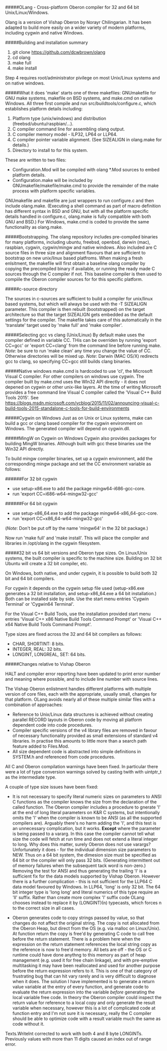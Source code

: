 #####OLang - Cross-platform Oberon compiler for 32 and 64 bit Unix/Linux/Windows.

Olang is a version of Vishap Oberon by Norayr Chilingarian. It has been adapted to build more easily on a wider variety of modern platforms, including cygwin and native Windows.

#####Building and installation summary

1. git clone https://github.com/dcwbrown/olang
2. cd olang
3. make full
4. make install

Step 4 requires root/administrator pivilege on most Unix/Linux systems and on native windows.

#####What it does
'make' starts one of three makefiles: GNUmakefile for GNU make systems, makefile on BSD systems, and make.cmd on native Windows. 
All three first compile and run src/buildtools/configure.c, which establishes platform details including:

1. Platform type (unix/windows) and distribution (freebsd/ubuntu/raspbian/...).
2. C compiler command line for assembling olang output.
3. C compiler memory model - ILP32, LP64 or LLP64.
4. C compiler pointer variable alignment. (See SIZEALIGN in olang.make for details.)
5. Directory to install to for this system.

These are written to two files: 
 - Configuration.Mod will be compiled with olang *.Mod sources to embed platform details.
 - Configuration.make will be included by GNUmakefile/makefile/make.cmd to provide the remainder of the make process with platform specific variables.

GNUmakefile and makefile are just wrappers to run configure.c and then include olang.make. (Executing a shell command as part of macro definition has different syntax in BSD and GNU, but with all the platform specific details handled in configure.c, olang.make is fully compatible with both GNU and BSD.) For Windows, make.cmd is coded to provide the same functionality as olang.make.

#####Bootstrapping.
The olang repository includes pre-compiled binaries for many platforms, including ubuntu, freebsd, openbsd, darwin (mac), raspbian, cygwin, cygwin/mingw and native windows.
Also included are C source files in three size and alignment flavours that are sufficient to bootstrap on new unix/linux based platfroms.
When making a fresh enlsitment, the makefile will first obtain a baseline olang compiler by copying the precompiled binary if available, or running the ready made C sources through the C compiler if not. This baseline compiler is then used to compiile the Oberon compiler sources for for this specific platform.

#####c-source directory

The sources in c-sources are sufficient to build a compiler for unix/linux based systems, but which  will always be used with the -T SIZEALIGN parameter. This compiler is then rebuilt (bootstrapped) on the target architecture so that the target SIZEALIGN gets embedded as the default settings for the compiler. The makefile takes care of this automatically in the 'translate' target used by 'make full' and 'make compiler'.

#####Selecting gcc vs clang (Unix/Linux)
By default make uses the compiler defined in variable CC. THis can be overriden by running 'export CC=gcc' or 'export CC=clang' from the command line before running make.
*Note*: be sure to run 'make clean' any time you change the value of CC. Otherwise directories will be mixed up.
*Note*: Darwin (MAC OS/X) redirects gcc to clang, so specifying CC=gcc still builds clang binaries.

#####Native windows
make.cmd is hardcoded to use 'cl', the Microsoft Visual C compiler. For other compilers on windows use cygwin.
The compiler built by make.cmd uses the WIn32 API directly - it does not depened on cygwin or other unix-like layers.
At the time of writing Microsoft provides a free command line Visual C compiler called the 'Visual C++ Build Tools 2015'. See https://blogs.msdn.microsoft.com/vcblog/2015/11/02/announcing-visual-c-build-tools-2015-standalone-c-tools-for-build-environments

#####Cygwin on Windows
Just as on Unix or Linux systems, make can build a gcc or clang based compiler for the cygwin environment on Windows. The generated compiler will depend on cygwin.dll.

#####MingW on Cygwin on Windows
Cygwin also provides packages for building MingW binaries. Although built with gcc these binaries use the Win32 API directly.

To build mingw compiler binaries, set up a cygwin environment, add the corresponding mingw package and set the CC environment variable as follows:

######For 32 bit cygwin
 - use setup-x86.exe to add the package mingw64-i686-gcc-core.
 - run 'export CC=i686-w64-mingw32-gcc'

######For 64 bit cygwin
 - use setup-x86_64.exe to add the package mingw64-x86_64-gcc-core.
 - run 'export CC=x86_64-w64-mingw32-gcc'

(*Note*: Don't be put off by the name 'mingw64' in the 32 bit package.)

Now run 'make full' and 'make install'. This will place the compiler and libraries in /opt/olang in the cygwin filesystem.

#####32 bit vs 64 bit versions and Oberon type sizes.
On Linux/Unix systems, the built compiler is specific to the machine size. Building on 32 bit Ubuntu will create a 32 bit compiler, etc.

On Windows, both native, and under cygwin, it is possible to build both 32 bit and 64 bit compilers. 

For cygwin it depends on the cygwin setup file used (setup-x86.exe generates a 32 bit installation, and setup-x86_64.exe a 64 bit installation.) Both can be installed side by side. Use the start menu entries 'Cygwin Terminal' or 'Cygwin64 Terminal'.

For the Visual C\++ Build Tools,  use the installation provided start menu entries 'Visual C\++ x86 Native Build Tools Command Prompt' or 'Visual C\++ x64 Native Build Tools Command Prompt'. 

Type sizes are fixed across the 32 and 64 bit compilers as follows:
 - CHAR, SHORTINT: 8 bits.
 - INTEGER, REAL: 32 bits.
 - LONGINT, LONGREAL, SET: 64 bits.

#####Changes relative to Vishap Oberon

HALT and compiler error reporting have been updated to print error number and meaning where possible, and to include line number with source lines.

The Vishap Oberon enlistment handles different platforms with multiple version of core files, each with the appropriate, usually small, changes for that platform. OLang avoids nearly all of these multiple similar files with a combination of approaches:

 - Reference to Unix/Linux data structures is achieved without creating parallel RECORD layouts in Oberon code by moving all platform dependent code into code procedures.
 - Compiler specific versions of the v4 library files are removed in favour of necessary functionality provided as small extensions of standard v4 libraries. In practise this amounts to little more than a search path feature added to Files.Mod.
 - All size dependent code is abstracted into simple definitions in SYSTEM.h and referenced from code procedures.

All C and Oberon compilation warnings have been fixed. In particular there were a lot of type conversion warnings solved by casting twith with uintptr_t as the intermediate type.

A couple of type size issues have been fixed:

 - It is not necessary to specify literal numeric sizes on parameters to ANSI C functions as the compiler knows the size from the declaration of the called function. 
The Oberon compiler includes a procedure to gnerate 'l' at the end of long literal parameters on K&R C systems, but intentionally omits the 'l' when the compiler is known to be ANSI (as all the supported compilers are). 
Arguably there's no harm adding the 'l', and this test is an unnecessary complication, but it works. 
**Except** where the parameter is being passed to a vararg. In this case the compiler cannot tell what size the code will fetch at run time and does not extend a literal integer to long. 
Why does this matter, surely Oberon does not use varargs? 
Unfortunately it does - for the individual dimension size parameters to NEW. Thus on a 64 bit system, the dimesion size must be specified as 64 bit or the compiler will only pass 32 bits. (Generating intermittent out of memory failures when the subsequent tack word is non-zero.)  
Removing the test for ANSI and thus generating the trailing 'l' is a sufficient fix for the data models supported by Vishap Oberon. 
However there is a further complication - this is not sufficient for the LLP64 C data model favoured by Windows. In LLP64, 'long' is only 32 bit. The 64 bit integer type is  'long long' and literal numerics of this type require an 'll' suffix. 
Rather than create more complex 'l' suffix code OLang chooses instead to replace it by (LONGINT)(n) typecasts, which forces n to the correct size in all cases.

 - Oberon generates code to copy strings passed by value, so that changes do not affect the original string. 
The copy is not allocated from the Oberon Heap, but direct from the OS (e.g. via malloc on Linux/Unix). At function return the copy is free'd by generating C code to call free before the return statement. 
There is a problem here when the expression on the return statement references the local string copy as the reference is now to free'd memory. 
All bets are off - the OS or C runtime could have done anythng to this memory as part of heap management (e.g. used it for free chain linkage), and with pre-emptive multitasking it may have been reallocated and used for another purpose before the return expression refers to it. 
This is one of that category of frustrating bug that can hit vary rarely and is very difficult to diagnose when it does. 
The solution I have implemented is to generate a return value variable at the entry of every function, and generate code to evaluate the return expression into the variable *before* generating the local variable free code. 
In theory the Oberon compiler could inspect the return value for reference to a local copy and only generate the result variable when necessary, however this is a lot of complicated code at function entry and I'm not sure it is necessary, really the C compiler should be able to optimize code with a result variable much the same as code without it.

Texts.WriteInt corrected to work with both 4 and 8 byte LONGINTs. Previously values with more than 11 digits caused an index out of range error.
